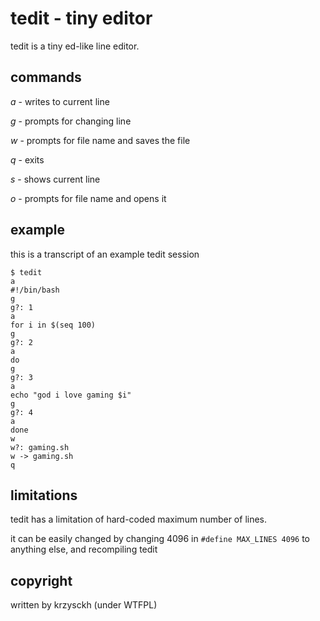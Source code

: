 # tedit - **t**iny **edit**or

tedit is a tiny ed-like line editor.

## commands

*a*	-	writes to current line

*g*	-	prompts for changing line

*w*	-	prompts for file name and saves the file

*q*	-	exits

*s*	-	shows current line

*o*	-	prompts for file name and opens it

## example

this is a transcript of an example tedit session

	$ tedit
	a
	#!/bin/bash
	g
	g?: 1
	a
	for i in $(seq 100)
	g
	g?: 2
	a
	do
	g
	g?: 3
	a
	echo "god i love gaming $i"
	g
	g?: 4
	a
	done
	w
	w?: gaming.sh
	w -> gaming.sh
	q


## limitations

tedit has a limitation of hard-coded maximum number of lines.

it can be easily changed by changing 4096 in `#define MAX_LINES 4096` to anything else,
and recompiling tedit

## copyright

written by krzysckh (under WTFPL)

